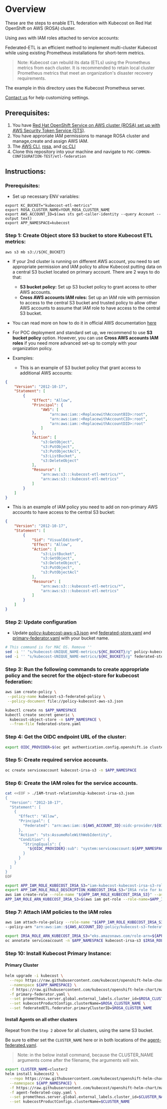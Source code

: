 # Overview
These are the steps to enable ETL federation with Kubecost on Red Hat OpenShift on AWS (ROSA) cluster.

Using aws with IAM roles attached to service accounts:

Federated-ETL is an efficient method to implement multi-cluster Kubecost while using existing Prometheus installations for short-term metrics.

> Note: Kubecost can rebuild its data (ETLs) using the Prometheus metrics from each cluster. It is recommended to retain local cluster Prometheus metrics that meet an organization's disaster recovery requirements.

The example in this directory uses the Kubecost Prometheus server.

[Contact us](https://www.kubecost.com/contact) for help customizing settings.

## Prerequisites:

1. You have [Red Hat OpenShift Service on AWS cluster (ROSA) set up with AWS Security Token Service (STS)](https://docs.openshift.com/rosa/rosa_install_access_delete_clusters/rosa-sts-creating-a-cluster-quickly.html#rosa-sts-creating-a-cluster-quickly-cli_rosa-sts-creating-a-cluster-quickly).
2. You have approriate IAM permissions to manage ROSA cluster and manage,create and assign AWS IAM.
3. The [AWS CLI](https://docs.aws.amazon.com/cli/latest/userguide/getting-started-install.html), [rosa](https://docs.openshift.com/rosa/rosa_install_access_delete_clusters/rosa_getting_started_iam/rosa-installing-rosa.html), and [oc CLI](https://docs.openshift.com/container-platform/4.10/cli_reference/openshift_cli/getting-started-cli.html)
4. Clone this repository into your machine and navigate to `POC-COMMON-CONFIGURATION-TEST/etl-federation`

## Instructions:

### Prerequisites:
- Set up necessary ENV variables:

```
export KC_BUCKET="kubecost-etl-metrics"
export ROSA_CLUSTER_NAME=YOUR_ROSA_CLUSTER_NAME
export AWS_ACCOUNT_ID=$(aws sts get-caller-identity --query Account --output text)
export APP_NAMESPACE=kubecost
```

### Step 1: Create Object store S3 bucket to store Kubecost ETL metrics:

`aws s3 mb s3://${KC_BUCKET}`

- If your 2nd cluster is running on different AWS account, you need to set appropriate permission and IAM policy to allow Kubecost putting data on a central S3 bucket located on primary account. There are 2 ways to do that:

    * **S3 bucket policy:** Set up S3 bucket policy to grant access to other AWS accounts.
    * **Cross AWS accounts IAM roles:** Set up an IAM role with permission to access to the central S3 bucket and trusted policy to allow other AWS accounts to assume that IAM role to have access to the central S3 bucket.

- You can read more on how to do it in official AWS documentation [here](https://aws.amazon.com/premiumsupport/knowledge-center/cross-account-access-s3/)

- For POC deployment and standard set up, we recommend to use **S3 bucket policy** option. However, you can use **Cross AWS accounts IAM roles** if you need more advanced set-up to comply with your organization policy.
- Examples:

    * This is an example of S3 bucket policy that grant access to additional AWS accounts:

```Json
{
    "Version": "2012-10-17",
    "Statement": [
        {
            "Effect": "Allow",
            "Principal": {
                "AWS": [
                    "arn:aws:iam::<ReplacewithAccountBID>:root",
                    "arn:aws:iam::<ReplacewithAccountCID>:root",
                    "arn:aws:iam::<ReplacewithAccountDID>:root"
                ]
            },
            "Action": [
                "s3:GetObject",
                "s3:PutObject",
                "s3:PutObjectAcl",
                "s3:ListBucket",
                "s3:DeleteObject"
            ],
            "Resource": [
                "arn:aws:s3:::kubecost-etl-metrics/*",
                "arn:aws:s3:::kubecost-etl-metrics"
            ]
        }
    ]
}
```

   * This is an example of IAM policy you need to add on non-primary AWS accounts to have access to the central S3 bucket:


```Json
{
    "Version": "2012-10-17",
    "Statement": [
        {
            "Sid": "VisualEditor0",
            "Effect": "Allow",
            "Action": [
                "s3:ListBucket",
                "s3:GetObject",
                "s3:DeleteObject",
                "s3:PutObject",
                "s3:PutObjectAcl"
            ],
            "Resource": [
                "arn:aws:s3:::kubecost-etl-metrics/*",
                "arn:aws:s3:::kubecost-etl-metrics"
            ]
        }
    ]
}
```

### Step 2: Update configuration
- Update [policy-kubecost-aws-s3.json](policy-kubecost-aws-s3.json) and [federated-store.yaml](federated-store.yaml) and [primary-federator.yaml](primary-federator.yaml) with your bucket name.

```bash
# This command is for MAC OS. Remove ''
sed -i '' "s/kubecost-UNIQUE_NAME-metrics/${KC_BUCKET}/g" policy-kubecost-aws-s3.json
sed -i '' "s/kubecost-UNIQUE_NAME-metrics/${KC_BUCKET}/g" federated-store.yaml
```
### Step 3: Run the following commands to create appropriate policy and the secret for the object-store for kubecost federation:

```bash
aws iam create-policy \
 --policy-name kubecost-s3-federated-policy \
 --policy-document file://policy-kubecost-aws-s3.json
```

```bash
kubectl create ns $APP_NAMESPACE
kubectl create secret generic \
  kubecost-object-store -n $APP_NAMESPACE \
  --from-file federated-store.yaml
```

### Step 4: Get the OIDC endpoint URL of the cluster:

```bash
export OIDC_PROVIDER=$(oc get authentication.config.openshift.io cluster -ojson | jq -r .spec.serviceAccountIssuer | sed 's/https:\/\///')
```
### Step 5: Create required service accounts.

```bash
oc create serviceaccount kubecost-irsa-s3 -n $APP_NAMESPACE
```
### Step 6: Create the IAM roles for the service accounts.

```bash
cat <<EOF > ./IAM-trust-relationship-kubecost-irsa-s3.json
{
  "Version": "2012-10-17",
  "Statement": [
    {
      "Effect": "Allow",
      "Principal": {
        "Federated": "arn:aws:iam::${AWS_ACCOUNT_ID}:oidc-provider/${OIDC_PROVIDER}"
      },
      "Action": "sts:AssumeRoleWithWebIdentity",
      "Condition": {
        "StringEquals": {
          "${OIDC_PROVIDER}:sub": "system:serviceaccount:${APP_NAMESPACE}:kubecost-irsa-s3"
        }
      }
    }
  ]
}
EOF
```

```bash
export APP_IAM_ROLE_KUBECOST_IRSA_S3="iam-kubecost-kubecost-irsa-s3-role"
export APP_IAM_ROLE_ROLE_DESCRIPTION_KUBECOST_IRSA_S3="IRSA role for kubecost etl-federation"
aws iam create-role --role-name "${APP_IAM_ROLE_KUBECOST_IRSA_S3}" --assume-role-policy-document file://IAM-trust-relationship-kubecost-irsa-s3.json --description "${APP_IAM_ROLE_ROLE_DESCRIPTION_KUBECOST_IRSA_S3}"
APP_IAM_ROLE_ARN_KUBECOST_IRSA_S3=$(aws iam get-role --role-name=$APP_IAM_ROLE_KUBECOST_IRSA_S3 --query Role.Arn --output text)
```
### Step 7: Attach IAM policies to the IAM roles 

```bash
aws iam attach-role-policy --role-name "${APP_IAM_ROLE_KUBECOST_IRSA_S3}" \
--policy-arn "arn:aws:iam::${AWS_ACCOUNT_ID}:policy/kubecost-s3-federated-policy"
```

```bash
export IRSA_ROLE_ARN_KUBECOST_IRSA_S3="eks.amazonaws.com/role-arn=${APP_IAM_ROLE_ARN_KUBECOST_IRSA_S3}"
oc annotate serviceaccount -n $APP_NAMESPACE kubecost-irsa-s3 $IRSA_ROLE_ARN_KUBECOST_IRSA_S3
```

### Step 10: Install Kubecost Primary Instance:

#### Primary Cluster

```bash
helm upgrade -i kubecost \
  --repo https://raw.githubusercontent.com/kubecost/openshift-helm-chart/main/ cost-analyzer \
  --namespace ${APP_NAMESPACE} \
  -f https://raw.githubusercontent.com/kubecost/openshift-helm-chart/main/values-openshift.yaml \
  -f primary-federator.yaml \
  --set prometheus.server.global.external_labels.cluster_id=$ROSA_CLUSTER_NAME \
  --set kubecostProductConfigs.clusterName=$ROSA_CLUSTER_NAME \
  --set federatedETL.federator.primaryClusterID=$ROSA_CLUSTER_NAME
```
#### Install Agents on all other clusters
Repeat from the `Step 2` above for all clusters, using the same S3 bucket.

Be sure to either set the `CLUSTER_NAME` here or in both locations of the [agent-federated.yaml](agent-federated.yaml).

> Note: in the below install command, because the CLUSTER_NAME arguments come after the filename, the arguments will win.

```bash
export CLUSTER_NAME=cluster2
helm install kubecost2 \
  --repo https://raw.githubusercontent.com/kubecost/openshift-helm-chart/main/ cost-analyzer \
  --namespace ${APP_NAMESPACE} \
  -f https://raw.githubusercontent.com/kubecost/openshift-helm-chart/main/values-openshift.yaml \
  -f agent-federated-copy.yaml \
  --set prometheus.server.global.external_labels.cluster_id=$CLUSTER_NAME \
  --set kubecostProductConfigs.clusterName=$CLUSTER_NAME
```
